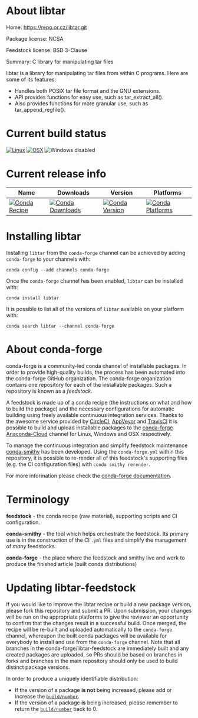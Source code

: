 About libtar
============

Home: https://repo.or.cz/libtar.git

Package license: NCSA

Feedstock license: BSD 3-Clause

Summary: C library for manipulating tar files

libtar is a library for manipulating tar files from within C programs.
Here are some of its features:
  * Handles both POSIX tar file format and the GNU extensions.
  * API provides functions for easy use, such as tar_extract_all().
  * Also provides functions for more granular use, such as
    tar_append_regfile().


Current build status
====================

[![Linux](https://img.shields.io/circleci/project/github/conda-forge/libtar-feedstock/master.svg?label=Linux)](https://circleci.com/gh/conda-forge/libtar-feedstock)
[![OSX](https://img.shields.io/travis/conda-forge/libtar-feedstock/master.svg?label=macOS)](https://travis-ci.org/conda-forge/libtar-feedstock)
![Windows disabled](https://img.shields.io/badge/Windows-disabled-lightgrey.svg)

Current release info
====================

| Name | Downloads | Version | Platforms |
| --- | --- | --- | --- |
| [![Conda Recipe](https://img.shields.io/badge/recipe-libtar-green.svg)](https://anaconda.org/conda-forge/libtar) | [![Conda Downloads](https://img.shields.io/conda/dn/conda-forge/libtar.svg)](https://anaconda.org/conda-forge/libtar) | [![Conda Version](https://img.shields.io/conda/vn/conda-forge/libtar.svg)](https://anaconda.org/conda-forge/libtar) | [![Conda Platforms](https://img.shields.io/conda/pn/conda-forge/libtar.svg)](https://anaconda.org/conda-forge/libtar) |

Installing libtar
=================

Installing `libtar` from the `conda-forge` channel can be achieved by adding `conda-forge` to your channels with:

```
conda config --add channels conda-forge
```

Once the `conda-forge` channel has been enabled, `libtar` can be installed with:

```
conda install libtar
```

It is possible to list all of the versions of `libtar` available on your platform with:

```
conda search libtar --channel conda-forge
```


About conda-forge
=================

conda-forge is a community-led conda channel of installable packages.
In order to provide high-quality builds, the process has been automated into the
conda-forge GitHub organization. The conda-forge organization contains one repository
for each of the installable packages. Such a repository is known as a *feedstock*.

A feedstock is made up of a conda recipe (the instructions on what and how to build
the package) and the necessary configurations for automatic building using freely
available continuous integration services. Thanks to the awesome service provided by
[CircleCI](https://circleci.com/), [AppVeyor](https://www.appveyor.com/)
and [TravisCI](https://travis-ci.org/) it is possible to build and upload installable
packages to the [conda-forge](https://anaconda.org/conda-forge)
[Anaconda-Cloud](https://anaconda.org/) channel for Linux, Windows and OSX respectively.

To manage the continuous integration and simplify feedstock maintenance
[conda-smithy](https://github.com/conda-forge/conda-smithy) has been developed.
Using the ``conda-forge.yml`` within this repository, it is possible to re-render all of
this feedstock's supporting files (e.g. the CI configuration files) with ``conda smithy rerender``.

For more information please check the [conda-forge documentation](https://conda-forge.org/docs/).

Terminology
===========

**feedstock** - the conda recipe (raw material), supporting scripts and CI configuration.

**conda-smithy** - the tool which helps orchestrate the feedstock.
                   Its primary use is in the construction of the CI ``.yml`` files
                   and simplify the management of *many* feedstocks.

**conda-forge** - the place where the feedstock and smithy live and work to
                  produce the finished article (built conda distributions)


Updating libtar-feedstock
=========================

If you would like to improve the libtar recipe or build a new
package version, please fork this repository and submit a PR. Upon submission,
your changes will be run on the appropriate platforms to give the reviewer an
opportunity to confirm that the changes result in a successful build. Once
merged, the recipe will be re-built and uploaded automatically to the
`conda-forge` channel, whereupon the built conda packages will be available for
everybody to install and use from the `conda-forge` channel.
Note that all branches in the conda-forge/libtar-feedstock are
immediately built and any created packages are uploaded, so PRs should be based
on branches in forks and branches in the main repository should only be used to
build distinct package versions.

In order to produce a uniquely identifiable distribution:
 * If the version of a package **is not** being increased, please add or increase
   the [``build/number``](https://conda.io/docs/user-guide/tasks/build-packages/define-metadata.html#build-number-and-string).
 * If the version of a package **is** being increased, please remember to return
   the [``build/number``](https://conda.io/docs/user-guide/tasks/build-packages/define-metadata.html#build-number-and-string)
   back to 0.
